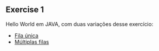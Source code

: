 ## Exercise 1

Hello World em JAVA, com duas variações desse exercício:

* [Fila única](./single)
* [Múltiplas filas](./multiqueues)